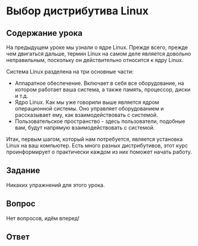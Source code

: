 # Выбор дистрибутива Linux

## Содержание урока

На предыдущем уроке мы узнали о ядре Linux. Прежде всего, прежде чем двигаться дальше, термин Linux на самом деле является довольно неправильным, поскольку он действительно относится к ядру Linux.

Система Linux разделена на три основные части:

<ul>
<li>Аппаратное обеспечение. Включает в себя все оборудование, на котором работает ваша система, а также память, процессор, диски и т.д.</li>
<li>Ядро Linux. Как мы уже говорили выше является ядром операционной системы. Оно управляет оборудованием и рассказывает ему, как взаимодействовать с системой.</li>
<li>Пользовательское пространство - здесь пользователи, подобные вам, будут напрямую взаимодействовать с системой.</li>
</ul>

Итак, первым шагом, который нам потребуется, является установка Linux на ваш компьютер. Есть много разных дистрибутивов, этот курс проинформирует о практически каждом из них поможет начать работу.


## Задание

Никаких упражнений для этого урока.

## Вопрос

Нет вопросов, идём вперед!

## Ответ